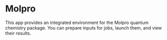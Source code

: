 # Molpro

This app provides an integrated environment for the Molpro quantum chemistry package.  You can prepare inputs for jobs, launch them, and view their results.